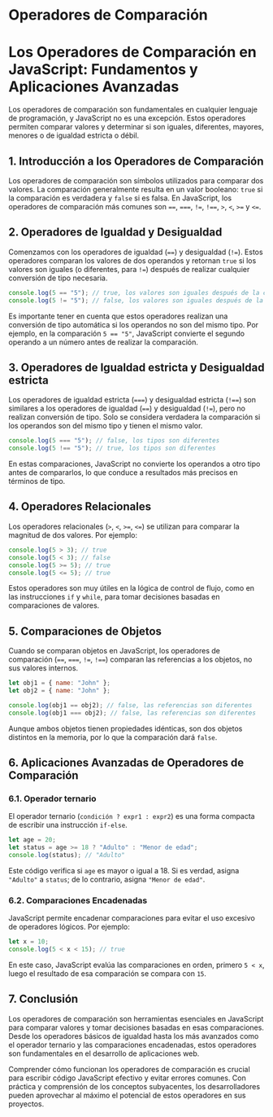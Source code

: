 # Operadores de Comparación

# Los Operadores de Comparación en JavaScript: Fundamentos y Aplicaciones Avanzadas

Los operadores de comparación son fundamentales en cualquier lenguaje de programación, y JavaScript no es una excepción. Estos operadores permiten comparar valores y determinar si son iguales, diferentes, mayores, menores o de igualdad estricta o débil.

## 1. Introducción a los Operadores de Comparación

Los operadores de comparación son símbolos utilizados para comparar dos valores. La comparación generalmente resulta en un valor booleano: `true` si la comparación es verdadera y `false` si es falsa. En JavaScript, los operadores de comparación más comunes son `==`, `===`, `!=`, `!==`, `>`, `<`, `>=` y `<=`.

## 2. Operadores de Igualdad y Desigualdad

Comenzamos con los operadores de igualdad (`==`) y desigualdad (`!=`). Estos operadores comparan los valores de dos operandos y retornan `true` si los valores son iguales (o diferentes, para `!=`) después de realizar cualquier conversión de tipo necesaria.

```jsx
console.log(5 == "5"); // true, los valores son iguales después de la conversión de tipo
console.log(5 != "5"); // false, los valores son iguales después de la conversión de tipo

```

Es importante tener en cuenta que estos operadores realizan una conversión de tipo automática si los operandos no son del mismo tipo. Por ejemplo, en la comparación `5 == "5"`, JavaScript convierte el segundo operando a un número antes de realizar la comparación.

## 3. Operadores de Igualdad estricta y Desigualdad estricta

Los operadores de igualdad estricta (`===`) y desigualdad estricta (`!==`) son similares a los operadores de igualdad (`==`) y desigualdad (`!=`), pero no realizan conversión de tipo. Solo se considera verdadera la comparación si los operandos son del mismo tipo y tienen el mismo valor.

```jsx
console.log(5 === "5"); // false, los tipos son diferentes
console.log(5 !== "5"); // true, los tipos son diferentes

```

En estas comparaciones, JavaScript no convierte los operandos a otro tipo antes de compararlos, lo que conduce a resultados más precisos en términos de tipo.

## 4. Operadores Relacionales

Los operadores relacionales (`>`, `<`, `>=`, `<=`) se utilizan para comparar la magnitud de dos valores. Por ejemplo:

```jsx
console.log(5 > 3); // true
console.log(5 < 3); // false
console.log(5 >= 5); // true
console.log(5 <= 5); // true

```

Estos operadores son muy útiles en la lógica de control de flujo, como en las instrucciones `if` y `while`, para tomar decisiones basadas en comparaciones de valores.

## 5. Comparaciones de Objetos

Cuando se comparan objetos en JavaScript, los operadores de comparación (`==`, `===`, `!=`, `!==`) comparan las referencias a los objetos, no sus valores internos.

```jsx
let obj1 = { name: "John" };
let obj2 = { name: "John" };

console.log(obj1 == obj2); // false, las referencias son diferentes
console.log(obj1 === obj2); // false, las referencias son diferentes

```

Aunque ambos objetos tienen propiedades idénticas, son dos objetos distintos en la memoria, por lo que la comparación dará `false`.

## 6. Aplicaciones Avanzadas de Operadores de Comparación

### 6.1. Operador ternario

El operador ternario (`condición ? expr1 : expr2`) es una forma compacta de escribir una instrucción `if-else`.

```jsx
let age = 20;
let status = age >= 18 ? "Adulto" : "Menor de edad";
console.log(status); // "Adulto"

```

Este código verifica si `age` es mayor o igual a 18. Si es verdad, asigna `"Adulto"` a `status`; de lo contrario, asigna `"Menor de edad"`.

### 6.2. Comparaciones Encadenadas

JavaScript permite encadenar comparaciones para evitar el uso excesivo de operadores lógicos. Por ejemplo:

```jsx
let x = 10;
console.log(5 < x < 15); // true

```

En este caso, JavaScript evalúa las comparaciones en orden, primero `5 < x`, luego el resultado de esa comparación se compara con `15`.

## 7. Conclusión

Los operadores de comparación son herramientas esenciales en JavaScript para comparar valores y tomar decisiones basadas en esas comparaciones. Desde los operadores básicos de igualdad hasta los más avanzados como el operador ternario y las comparaciones encadenadas, estos operadores son fundamentales en el desarrollo de aplicaciones web.

Comprender cómo funcionan los operadores de comparación es crucial para escribir código JavaScript efectivo y evitar errores comunes. Con práctica y comprensión de los conceptos subyacentes, los desarrolladores pueden aprovechar al máximo el potencial de estos operadores en sus proyectos.